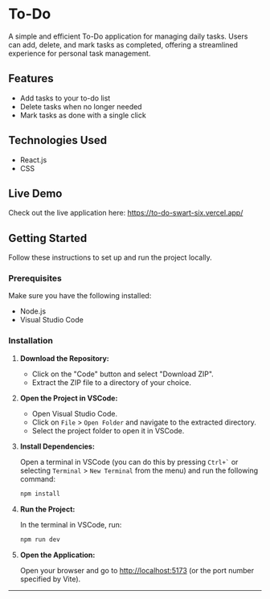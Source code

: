 
# To-Do 

A simple and efficient To-Do application for managing daily tasks. Users can add, delete, and mark tasks as completed, offering a streamlined experience for personal task management.  

## Features  

- Add tasks to your to-do list  
- Delete tasks when no longer needed  
- Mark tasks as done with a single click  

## Technologies Used  

- React.js 
- CSS  

## Live Demo  

Check out the live application here: https://to-do-swart-six.vercel.app/

## Getting Started  

Follow these instructions to set up and run the project locally.  

### Prerequisites  

Make sure you have the following installed:  

- Node.js  
- Visual Studio Code  

### Installation  

1. **Download the Repository:**  

   - Click on the "Code" button and select "Download ZIP".  
   - Extract the ZIP file to a directory of your choice.  

2. **Open the Project in VSCode:**  

   - Open Visual Studio Code.  
   - Click on `File` > `Open Folder` and navigate to the extracted directory.  
   - Select the project folder to open it in VSCode.  

3. **Install Dependencies:**  

   Open a terminal in VSCode (you can do this by pressing `` Ctrl+` `` or selecting `Terminal` > `New Terminal` from the menu) and run the following command:  

   ```bash  
   npm install  
   ```  

4. **Run the Project:**  

   In the terminal in VSCode, run:  

   ```bash  
   npm run dev  
   ```  

5. **Open the Application:**  

   Open your browser and go to [http://localhost:5173](http://localhost:5173) (or the port number specified by Vite).  

--- 
